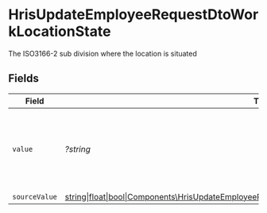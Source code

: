 # HrisUpdateEmployeeRequestDtoWorkLocationState

The ISO3166-2 sub division where the location is situated


## Fields

| Field                                                                                                                                                                                    | Type                                                                                                                                                                                     | Required                                                                                                                                                                                 | Description                                                                                                                                                                              |
| ---------------------------------------------------------------------------------------------------------------------------------------------------------------------------------------- | ---------------------------------------------------------------------------------------------------------------------------------------------------------------------------------------- | ---------------------------------------------------------------------------------------------------------------------------------------------------------------------------------------- | ---------------------------------------------------------------------------------------------------------------------------------------------------------------------------------------- |
| `value`                                                                                                                                                                                  | *?string*                                                                                                                                                                                | :heavy_minus_sign:                                                                                                                                                                       | state (ISO3166-2 Sub Division Code) - value must be a valid enum value                                                                                                                   |
| `sourceValue`                                                                                                                                                                            | [string\|float\|bool\|Components\HrisUpdateEmployeeRequestDtoSourceValueWorkLocationState4\|array\|null](../../Models/Components/HrisUpdateEmployeeRequestDtoWorkLocationStateSourceValue.md) | :heavy_minus_sign:                                                                                                                                                                       | N/A                                                                                                                                                                                      |